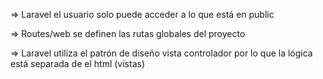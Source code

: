 => Laravel el usuario solo puede acceder a lo que está en public

=> Routes/web se definen las rutas globales del proyecto 

=> Laravel utiliza el patrón de diseño vista controlador por lo que la lógica está separada de el html (vistas) 

